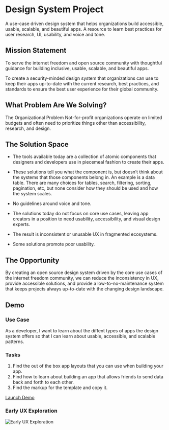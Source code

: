 # Design System Project

A use-case driven design system that helps organizations build accessible, usable, scalable, and beautiful apps. 
A resource to learn best practices for user research, UI, usability, and voice and tone.

## Mission Statement

To serve the internet freedom and open source community with thoughtful guidance for building inclusive, usable, scalable, and beautiful apps.

To create a security-minded design system that organizations can use to keep their apps up-to-date with the current research, best practices, and standards to ensure the best user experience for their global community.

## What Problem Are We Solving?

The Organizational Problem
Not-for-profit organizations operate on limited budgets and often need to prioritize things other than accessibility, research, and design. 

## The Solution Space 

* The tools available today are a collection of atomic components that designers and developers use in piecemeal fashion to create their apps. 

* These solutions tell you what the component is, but doesn’t think about the systems that those components belong in. An example is a data table. There are many choices for tables, search, filtering, sorting, pagination, etc, but none consider how they should be used and how the system scales.

* No guidelines around voice and tone.

* The solutions today do not focus on core use cases, leaving app creators in a position to need usability, accessibility, and visual design experts.

* The result is inconsistent or unusable UX in fragmented ecosystems.

* Some solutions promote poor usability.

## The Opportunity

By creating an open source design system driven by the core use cases of the internet freedom community, we can reduce the inconsistency in UX, provide accessible solutions, and provide a low-to-no-maintenance system that keeps projects always up-to-date with the changing design landscape.

## Demo
### Use Case
As a developer, I want to learn about the diffent types of apps the design system offers so that I can learn about usable, accessible, and scalable patterns.

### Tasks
1. Find the out of the box app layouts that you can use when building your app.
2. Find how to learn about building an app that allows friends to send data back and forth to each other.
3. Find the markup for the template and copy it.

[Launch Demo](https://invis.io/A4PJ2B3N8EC#/335953160_Home)

### Early UX Exploration
![Early UX Exploration](https://glennsorrentino.keybase.pub/design-system/demo.gif)
